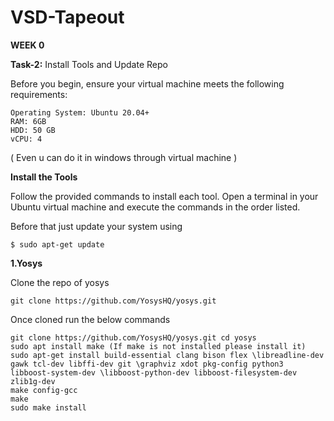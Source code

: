 # VSD-Tapeout
**WEEK 0**

  **Task-2:**    Install Tools and Update Repo

Before you begin, ensure your virtual machine meets the following requirements:

    Operating System: Ubuntu 20.04+
    RAM: 6GB
    HDD: 50 GB
    vCPU: 4

  ( Even u can do it in windows through virtual machine )

  **Install the Tools**

Follow the provided commands to install each tool. Open a terminal in your Ubuntu virtual machine and execute the commands in the order listed.

Before that just update your system using 
<div >

```
$ sudo apt-get update
```

</div>

**1.Yosys**


Clone the repo of yosys 
<div >

```
git clone https://github.com/YosysHQ/yosys.git
```

</div>

Once cloned run the below commands 
<div >

```
git clone https://github.com/YosysHQ/yosys.git cd yosys
sudo apt install make (If make is not installed please install it)
sudo apt-get install build-essential clang bison flex \libreadline-dev gawk tcl-dev libffi-dev git \graphviz xdot pkg-config python3 libboost-system-dev \libboost-python-dev libboost-filesystem-dev zlib1g-dev
make config-gcc
make
sudo make install
```

</div>


